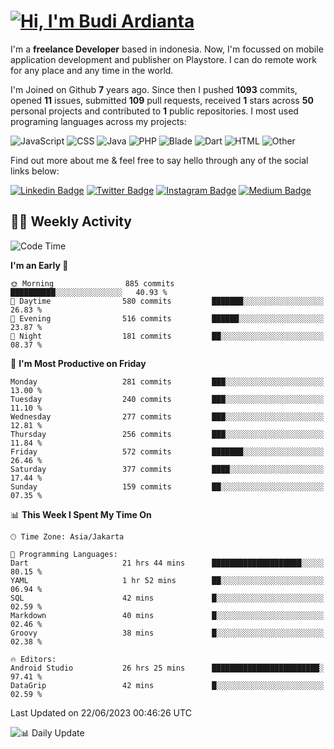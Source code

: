 # [![Hi, I'm Budi Ardianta](https://readme-typing-svg.herokuapp.com?size=24&vCenter=true&lines=%F0%9F%91%8B+Hi%2C+I'm+Budi+Ardianta+;%F0%9F%92%BB+Android+And+Web+Developer+)](https://git.io/typing-svg)

I'm a **freelance Developer** based in indonesia. Now, I'm focussed on mobile application development and publisher on Playstore. I can do remote work for any place and any time in the world.

I'm Joined on Github **7** years ago. Since then I pushed **1093** commits, opened **11** issues, submitted **109** pull requests, received **1** stars across **50** personal projects and contributed to **1** public repositories.
I most used programing languages across my projects:

![JavaScript](https://img.shields.io/badge/-JavaScript-%23f1e05a?style=flat&logo=JavaScript&logoColor=white)
![CSS](https://img.shields.io/badge/-CSS-%23563d7c?style=flat&logo=CSS&logoColor=white)
![Java](https://img.shields.io/badge/-Java-%23b07219?style=flat&logo=Java&logoColor=white)
![PHP](https://img.shields.io/badge/-PHP-%234F5D95?style=flat&logo=PHP&logoColor=white)
![Blade](https://img.shields.io/badge/-Blade-%23f7523f?style=flat&logo=Blade&logoColor=white)
![Dart](https://img.shields.io/badge/-Dart-%2300B4AB?style=flat&logo=Dart&logoColor=white)
![HTML](https://img.shields.io/badge/-HTML-%23e34c26?style=flat&logo=HTML&logoColor=white)
![Other](https://img.shields.io/badge/-Other-%23ededed?style=flat&logo=Other&logoColor=white)

Find out more about me & feel free to say hello through any of the social links below:

[![Linkedin Badge](https://img.shields.io/badge/-budiardianata-blue?style=flat&logo=Linkedin&logoColor=white&link=https://www.linkedin.com/in/budiardianata/)](https://www.linkedin.com/in/budiardianata/)
[![Twitter Badge](https://img.shields.io/badge/-budiardianata-%231DA1F2.svg?style=flat&logo=twitter&logoColor=white&link=https://www.twitter.com/budiardianata)](https://www.linkedin.com/in/budiardianata/)
[![Instagram Badge](https://img.shields.io/badge/-budiardianata-purple?style=flat&logo=instagram&logoColor=white&link=https://instagram.com/budiardianata/)](https://instagram.com/budiardianata)
[![Medium Badge](https://img.shields.io/badge/-@budiardianata-%2312100E.svg?style=flat&logo=Medium&logoColor=white&link=https://medium.com/@budiardianata/)](https://medium.com/@budiardianata)

## 👨‍💻 Weekly Activity
<!--START_SECTION:waka-->
![Code Time](http://img.shields.io/badge/Code%20Time-1%2C813%20hrs%203%20mins-blue)

**I'm an Early 🐤** 

```text
🌞 Morning                885 commits         ██████████░░░░░░░░░░░░░░░   40.93 % 
🌆 Daytime                580 commits         ███████░░░░░░░░░░░░░░░░░░   26.83 % 
🌃 Evening                516 commits         ██████░░░░░░░░░░░░░░░░░░░   23.87 % 
🌙 Night                  181 commits         ██░░░░░░░░░░░░░░░░░░░░░░░   08.37 % 
```
📅 **I'm Most Productive on Friday** 

```text
Monday                   281 commits         ███░░░░░░░░░░░░░░░░░░░░░░   13.00 % 
Tuesday                  240 commits         ███░░░░░░░░░░░░░░░░░░░░░░   11.10 % 
Wednesday                277 commits         ███░░░░░░░░░░░░░░░░░░░░░░   12.81 % 
Thursday                 256 commits         ███░░░░░░░░░░░░░░░░░░░░░░   11.84 % 
Friday                   572 commits         ███████░░░░░░░░░░░░░░░░░░   26.46 % 
Saturday                 377 commits         ████░░░░░░░░░░░░░░░░░░░░░   17.44 % 
Sunday                   159 commits         ██░░░░░░░░░░░░░░░░░░░░░░░   07.35 % 
```


📊 **This Week I Spent My Time On** 

```text
🕑︎ Time Zone: Asia/Jakarta

💬 Programming Languages: 
Dart                     21 hrs 44 mins      ████████████████████░░░░░   80.15 % 
YAML                     1 hr 52 mins        ██░░░░░░░░░░░░░░░░░░░░░░░   06.94 % 
SQL                      42 mins             █░░░░░░░░░░░░░░░░░░░░░░░░   02.59 % 
Markdown                 40 mins             █░░░░░░░░░░░░░░░░░░░░░░░░   02.46 % 
Groovy                   38 mins             █░░░░░░░░░░░░░░░░░░░░░░░░   02.38 % 

🔥 Editors: 
Android Studio           26 hrs 25 mins      ████████████████████████░   97.41 % 
DataGrip                 42 mins             █░░░░░░░░░░░░░░░░░░░░░░░░   02.59 % 
```


 Last Updated on 22/06/2023 00:46:26 UTC
<!--END_SECTION:waka-->

![📊 Daily Update](https://github.com/budiardianata/budiardianata/actions/workflows/update-activity.yml/badge.svg)
